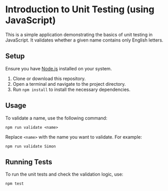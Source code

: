 # Introduction to Unit Testing (using JavaScript)

This is a simple application demonstrating the basics of unit testing in JavaScript. It validates whether a given name contains only English letters.

## Setup

Ensure you have [Node.js](https://nodejs.org/) installed on your system.

1. Clone or download this repository.
2. Open a terminal and navigate to the project directory.
3. Run `npm install` to install the necessary dependencies.

## Usage

To validate a name, use the following command:

```
npm run validate <name>
```

Replace `<name>` with the name you want to validate. For example:

```
npm run validate Simon
```

## Running Tests

To run the unit tests and check the validation logic, use:

```
npm test
```
